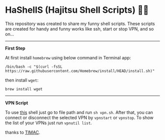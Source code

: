 
# HaShellS (Hajitsu Shell Scripts) 🥷🏻
This repository was created to share my funny shell scripts. These scripts are created for handy and funny works like ssh, start or stop VPN, and so on...
<hr />

**First Step**

At first install `homebrew` using below command in Terminal app:

    /bin/bash -c "$(curl -fsSL https://raw.githubusercontent.com/Homebrew/install/HEAD/install.sh)"

then install `wget`:

    brew install wget
<hr />

**VPN Script**

To use [this](https://github.com/Hajitsu/hashells/blob/main/shells/vpn.sh) shell just go to file path and run `sh vpn.sh`. After that, you can connect or disconnect the selected VPN by `vpnstart` or `vpnstop`. To show the list of your VPNs just run `vpnutil list`.

thanks to [TIMAC](https://github.com/Timac/VPNStatus).
